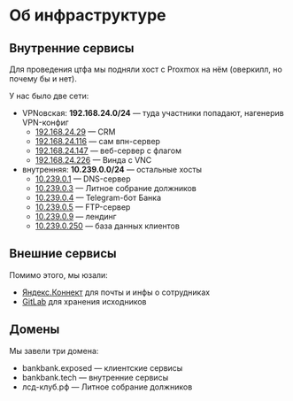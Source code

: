 # Об инфраструктуре

## Внутренние сервисы

Для проведения цтфа мы подняли хост с Proxmox на нём (оверкилл, но почему бы и нет).

У нас было две сети:

* VPNовская: **192.168.24.0/24** — туда участники попадают, нагенерив VPN-конфиг
    * [192.168.24.29](crm/) — CRM
    * [192.168.24.116](vpn/) — сам впн-сервер
    * [192.168.24.147](dummy/) — веб-сервер с флагом
    * [192.168.24.226](win/) — Винда с VNC
* внутренняя: **10.239.0.0/24** — остальные хосты
    * [10.239.0.1](dns/) — DNS-сервер
    * [10.239.0.3](lsd/) — Литное собрание должников
    * [10.239.0.4](bot/) — Telegram-бот Банка
    * [10.239.0.5](ftp/) — FTP-сервер
    * [10.239.0.9](landing/) — лендинг
    * [10.239.0.250](db/) — база данных клиентов

## Внешние сервисы

Помимо этого, мы юзали:

* [Яндекс.Коннект](staff/) для почты и инфы о сотрудниках
* [GitLab](gitlab/) для хранения исходников

## Домены

Мы завели три домена:

* bankbank.exposed — клиентские сервисы
* bankbank.tech — внутренние сервисы
* лсд-клуб.рф — Литное собрание должников
